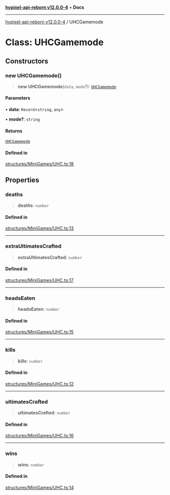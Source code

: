 [**hypixel-api-reborn v12.0.0-4**](../README.md) • **Docs**

***

[hypixel-api-reborn v12.0.0-4](../globals.md) / UHCGamemode

# Class: UHCGamemode

## Constructors

### new UHCGamemode()

> **new UHCGamemode**(`data`, `mode`?): [`UHCGamemode`](UHCGamemode.md)

#### Parameters

• **data**: `Record`\<`string`, `any`\>

• **mode?**: `string`

#### Returns

[`UHCGamemode`](UHCGamemode.md)

#### Defined in

[structures/MiniGames/UHC.ts:18](https://github.com/Kathund/REBORN-docs-TEST/blob/1c14a4fa83649d1c26475bdd62d394bf5095b016/src/structures/MiniGames/UHC.ts#L18)

## Properties

### deaths

> **deaths**: `number`

#### Defined in

[structures/MiniGames/UHC.ts:13](https://github.com/Kathund/REBORN-docs-TEST/blob/1c14a4fa83649d1c26475bdd62d394bf5095b016/src/structures/MiniGames/UHC.ts#L13)

***

### extraUltimatesCrafted

> **extraUltimatesCrafted**: `number`

#### Defined in

[structures/MiniGames/UHC.ts:17](https://github.com/Kathund/REBORN-docs-TEST/blob/1c14a4fa83649d1c26475bdd62d394bf5095b016/src/structures/MiniGames/UHC.ts#L17)

***

### headsEaten

> **headsEaten**: `number`

#### Defined in

[structures/MiniGames/UHC.ts:15](https://github.com/Kathund/REBORN-docs-TEST/blob/1c14a4fa83649d1c26475bdd62d394bf5095b016/src/structures/MiniGames/UHC.ts#L15)

***

### kills

> **kills**: `number`

#### Defined in

[structures/MiniGames/UHC.ts:12](https://github.com/Kathund/REBORN-docs-TEST/blob/1c14a4fa83649d1c26475bdd62d394bf5095b016/src/structures/MiniGames/UHC.ts#L12)

***

### ultimatesCrafted

> **ultimatesCrafted**: `number`

#### Defined in

[structures/MiniGames/UHC.ts:16](https://github.com/Kathund/REBORN-docs-TEST/blob/1c14a4fa83649d1c26475bdd62d394bf5095b016/src/structures/MiniGames/UHC.ts#L16)

***

### wins

> **wins**: `number`

#### Defined in

[structures/MiniGames/UHC.ts:14](https://github.com/Kathund/REBORN-docs-TEST/blob/1c14a4fa83649d1c26475bdd62d394bf5095b016/src/structures/MiniGames/UHC.ts#L14)
